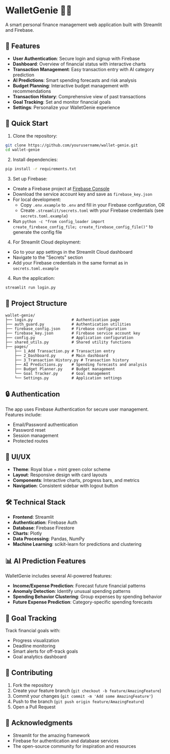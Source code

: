 # WalletGenie 🧞‍♂️

A smart personal finance management web application built with Streamlit and Firebase.

## 🌟 Features

- **User Authentication**: Secure login and signup with Firebase
- **Dashboard**: Overview of financial status with interactive charts
- **Transaction Management**: Easy transaction entry with AI category prediction
- **AI Predictions**: Smart spending forecasts and risk analysis
- **Budget Planning**: Interactive budget management with recommendations
- **Transaction History**: Comprehensive view of past transactions
- **Goal Tracking**: Set and monitor financial goals
- **Settings**: Personalize your WalletGenie experience

## 🚀 Quick Start

1. Clone the repository:
```bash
git clone https://github.com/yourusername/wallet-genie.git
cd wallet-genie
```

2. Install dependencies:
```bash
pip install -r requirements.txt
```

3. Set up Firebase:
- Create a Firebase project at [Firebase Console](https://console.firebase.google.com)
- Download the service account key and save as `firebase_key.json`
- For local development:
  - Copy `.env.example` to `.env` and fill in your Firebase configuration, OR
  - Create `.streamlit/secrets.toml` with your Firebase credentials (see `secrets.toml.example`)
- Run `python -c "from config_loader import create_firebase_config_file; create_firebase_config_file()"` to generate the config file

4. For Streamlit Cloud deployment:
- Go to your app settings in the Streamlit Cloud dashboard
- Navigate to the "Secrets" section
- Add your Firebase credentials in the same format as in `secrets.toml.example`

4. Run the application:
```bash
streamlit run login.py
```

## 📂 Project Structure

```
wallet-genie/
├── login.py                 # Authentication page
├── auth_guard.py            # Authentication utilities
├── firebase_config.json     # Firebase configuration
├── firebase_key.json        # Firebase service account key
├── config.py                # Application configuration
├── shared_utils.py          # Shared utility functions
├── pages/
    ├── 1_Add Transaction.py # Transaction entry
    ├── 2_Dashboard.py       # Main dashboard
    ├── 3_Transaction History.py # Transaction history
    ├── AI Predictions.py    # Spending forecasts and analysis
    ├── Budget Planner.py    # Budget management
    └── Goal Tracker.py      # Goal management
    └── Settings.py          # Application settings

```

## 🔒 Authentication

The app uses Firebase Authentication for secure user management. Features include:
- Email/Password authentication
- Password reset
- Session management
- Protected routes

## 🎨 UI/UX

- **Theme**: Royal blue + mint green color scheme
- **Layout**: Responsive design with card layouts
- **Components**: Interactive charts, progress bars, and metrics
- **Navigation**: Consistent sidebar with logout button

## 🛠️ Technical Stack

- **Frontend**: Streamlit
- **Authentication**: Firebase Auth
- **Database**: Firebase Firestore
- **Charts**: Plotly
- **Data Processing**: Pandas, NumPy
- **Machine Learning**: scikit-learn for predictions and clustering

## 📊 AI Prediction Features

WalletGenie includes several AI-powered features:
- **Income/Expense Prediction**: Forecast future financial patterns
- **Anomaly Detection**: Identify unusual spending patterns
- **Spending Behavior Clustering**: Group expenses by spending behavior
- **Future Expense Prediction**: Category-specific spending forecasts

## 🎯 Goal Tracking

Track financial goals with:
- Progress visualization
- Deadline monitoring
- Smart alerts for off-track goals
- Goal analytics dashboard

## 🤝 Contributing

1. Fork the repository
2. Create your feature branch (`git checkout -b feature/AmazingFeature`)
3. Commit your changes (`git commit -m 'Add some AmazingFeature'`)
4. Push to the branch (`git push origin feature/AmazingFeature`)
5. Open a Pull Request

## 🙏 Acknowledgments

- Streamlit for the amazing framework
- Firebase for authentication and database services
- The open-source community for inspiration and resources